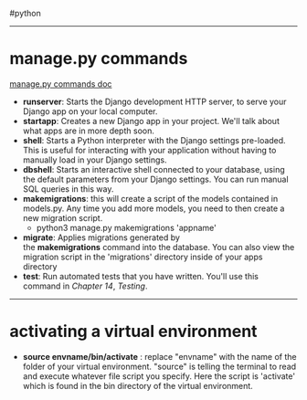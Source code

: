#python 
***
# manage.py commands
[manage.py commands doc](https://docs.djangoproject.com/en/4.2/ref/django-admin/)
- **runserver**: Starts the Django development HTTP server, to serve your Django app on your local computer.
-  **startapp**: Creates a new Django app in your project. We'll talk about what apps are in more depth soon.
-  **shell**: Starts a Python interpreter with the Django settings pre-loaded. This is useful for interacting with your application without having to manually load in your Django settings.
-  **dbshell**: Starts an interactive shell connected to your database, using the default parameters from your Django settings. You can run manual SQL queries in this way.
-  **makemigrations**: this will create a script of the models contained in models.py. Any time you add more models, you need to then create a new migration script. 
	- python3 manage.py makemigrations 'appname'
-  **migrate**: Applies migrations generated by the **makemigrations** command into the database. You can also view the migration script in the 'migrations' directory inside of your apps directory
-  **test**: Run automated tests that you have written. You'll use this command in _Chapter 14_, _Testing_.
***
# activating a virtual environment
- **source envname/bin/activate** : replace "envname" with the name of the folder of your virtual environment. "source" is telling the terminal to read and execute whatever file script you specify. Here the script is 'activate' which is found in the bin directory of the virtual environment.

